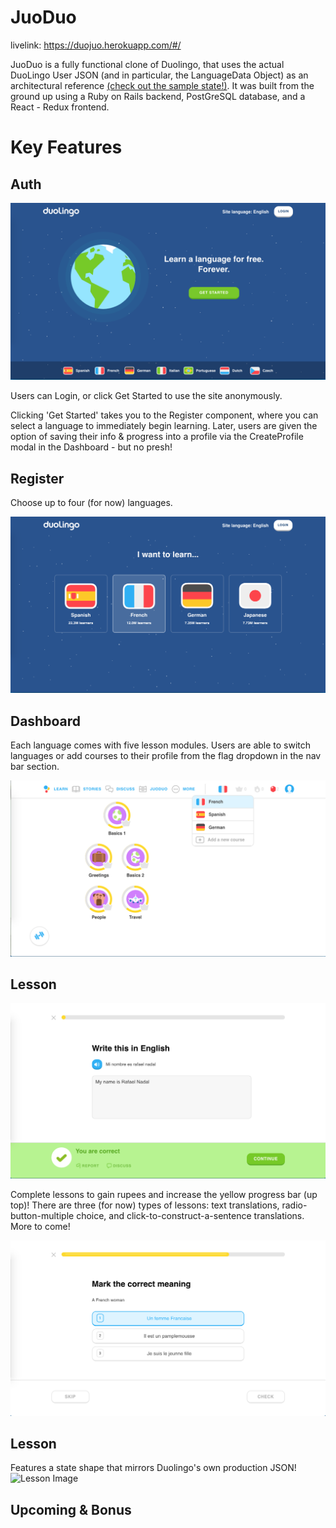 # JuoDuo
livelink: https://duojuo.herokuapp.com/#/

JuoDuo is a fully functional clone of Duolingo, that uses the actual DuoLingo User JSON (and in particular, the LanguageData Object) as an architectural reference [(check out the sample state!)](https://github.com/jdarmoni/DuoJuo/wiki/Sample-State). It was built from the ground up using a Ruby on Rails backend, PostGreSQL database, and a React - Redux frontend. 

# Key Features 

## Auth 
![Homepage Image](readmeResources/homepage.png)

Users can Login, or click Get Started to use the site anonymously. 

Clicking 'Get Started' takes you to the Register component, where you can select a language to immediately begin learning. Later, users are given the option of saving their info & progress into a profile via the CreateProfile modal in the Dashboard - but no presh!

## Register 

Choose up to four (for now) languages. 

![Register Image](readmeResources/register.png)

## Dashboard 

Each language comes with five lesson modules. Users are able to switch languages or add courses to their profile from the flag dropdown in the nav bar section. 

![Dashboard Image](readmeResources/addLang.png)


## Lesson
![Lesson Image](readmeResources/lesson1.png)

Complete lessons to gain rupees and increase the yellow progress bar (up top)! There are three (for now) types of lessons: text translations, radio-button-multiple choice, and click-to-construct-a-sentence translations. More to come!

![Lesson Image](readmeResources/lesson2.png)

## Lesson

Features a state shape that mirrors Duolingo's own production JSON!
![Lesson Image](readmeResources/duoShape.png)

## Upcoming & Bonus


